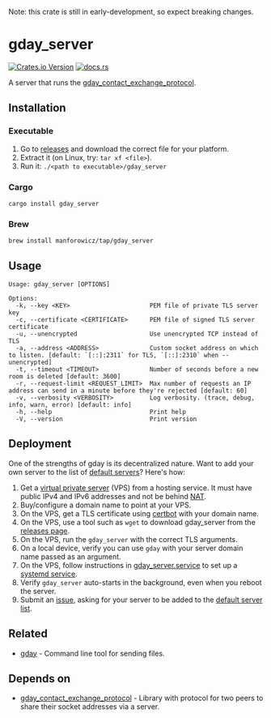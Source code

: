 Note: this crate is still in early-development, so expect breaking changes.

# gday_server
[![Crates.io Version](https://img.shields.io/crates/v/gday_server)](https://crates.io/crates/gday_server)
[![docs.rs](https://img.shields.io/docsrs/gday_server)](https://docs.rs/gday_server/)

A server that runs the [gday_contact_exchange_protocol](https://docs.rs/gday_contact_exchange_protocol/).

## Installation

### Executable

1. Go to [releases](https://github.com/manforowicz/gday/releases)
and download the correct file for your platform.
2. Extract it 
(on Linux, try: `tar xf <file>`).
3. Run it: `./<path to executable>/gday_server`

### Cargo

`cargo install gday_server`

### Brew

`brew install manforowicz/tap/gday_server`

## Usage
```
Usage: gday_server [OPTIONS]

Options:
  -k, --key <KEY>                      PEM file of private TLS server key
  -c, --certificate <CERTIFICATE>      PEM file of signed TLS server certificate
  -u, --unencrypted                    Use unencrypted TCP instead of TLS
  -a, --address <ADDRESS>              Custom socket address on which to listen. [default: `[::]:2311` for TLS, `[::]:2310` when --unencrypted]
  -t, --timeout <TIMEOUT>              Number of seconds before a new room is deleted [default: 3600]
  -r, --request-limit <REQUEST_LIMIT>  Max number of requests an IP address can send in a minute before they're rejected [default: 60]
  -v, --verbosity <VERBOSITY>          Log verbosity. (trace, debug, info, warn, error) [default: info]
  -h, --help                           Print help
  -V, --version                        Print version
```

## Deployment

One of the strengths of gday is its decentralized nature.
Want to add your own server to the list of
[default servers](https://docs.rs/gday_hole_punch/latest/gday_hole_punch/server_connector/constant.DEFAULT_SERVERS.html)?
Here's how:

1. Get a [virtual private server](https://en.wikipedia.org/wiki/Virtual_private_server) (VPS) from a hosting service. It must have public IPv4 and IPv6 addresses and not be behind [NAT](https://en.wikipedia.org/wiki/Network_address_translation).
2. Buy/configure a domain name to point at your VPS.
3. On the VPS, get a TLS certificate using [certbot](https://certbot.eff.org/) with your domain name.
4. On the VPS, use a tool such as `wget` to download gday_server from the [releases page](https://github.com/manforowicz/gday/releases).
5. On the VPS, run the `gday_server` with the correct TLS arguments.
6. On a local device, verify you can use `gday` with your server domain name passed as an argument.
7. On the VPS, follow instructions in [gday_server.service](https://github.com/manforowicz/gday/blob/main/other/gday_server.service) to set up a [systemd service](https://www.freedesktop.org/software/systemd/man/latest/systemd.service.html).
8. Verify `gday_server` auto-starts in the background, even when you reboot the server.
9. Submit an [issue](https://github.com/manforowicz/gday/issues), asking for your server to be added to the [default server list](https://docs.rs/gday_hole_punch/latest/gday_hole_punch/server_connector/constant.DEFAULT_SERVERS.html).

## Related
- [gday](https://crates.io/crates/gday) - Command line tool for sending files.

## Depends on
- [gday_contact_exchange_protocol](https://docs.rs/gday_contact_exchange_protocol/) - Library with protocol for two peers to share their socket addresses via a server.
